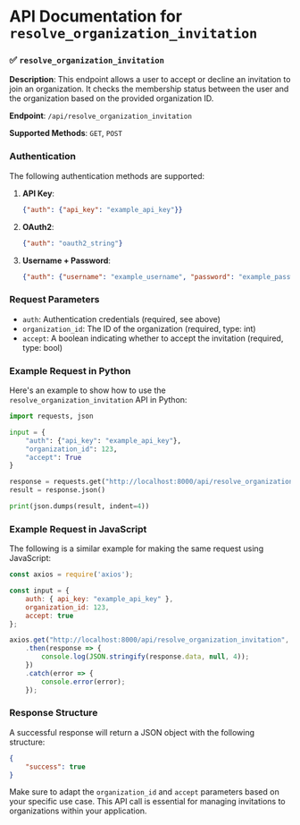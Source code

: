 # API Documentation for `resolve_organization_invitation`

### ✅ `resolve_organization_invitation`

**Description**: This endpoint allows a user to accept or decline an invitation to join an organization. It checks the membership status between the user and the organization based on the provided organization ID.

**Endpoint**: `/api/resolve_organization_invitation`

**Supported Methods**: `GET`, `POST`

### Authentication

The following authentication methods are supported:

1. **API Key**:
   ```json
   {"auth": {"api_key": "example_api_key"}}
   ```

2. **OAuth2**:
   ```json
   {"auth": "oauth2_string"}
   ```

3. **Username + Password**:
   ```json
   {"auth": {"username": "example_username", "password": "example_password"}}
   ```

### Request Parameters

- `auth`: Authentication credentials (required, see above)
- `organization_id`: The ID of the organization (required, type: int)
- `accept`: A boolean indicating whether to accept the invitation (required, type: bool)

### Example Request in Python

Here's an example to show how to use the `resolve_organization_invitation` API in Python:

```python
import requests, json

input = {
    "auth": {"api_key": "example_api_key"},
    "organization_id": 123,
    "accept": True
}

response = requests.get("http://localhost:8000/api/resolve_organization_invitation", json=input)
result = response.json()

print(json.dumps(result, indent=4))
```

### Example Request in JavaScript

The following is a similar example for making the same request using JavaScript:

```javascript
const axios = require('axios');

const input = {
    auth: { api_key: "example_api_key" },
    organization_id: 123,
    accept: true
};

axios.get("http://localhost:8000/api/resolve_organization_invitation", { data: input })
    .then(response => {
        console.log(JSON.stringify(response.data, null, 4));
    })
    .catch(error => {
        console.error(error);
    });
```

### Response Structure

A successful response will return a JSON object with the following structure:

```json
{
    "success": true
}
```

Make sure to adapt the `organization_id` and `accept` parameters based on your specific use case. This API call is essential for managing invitations to organizations within your application.